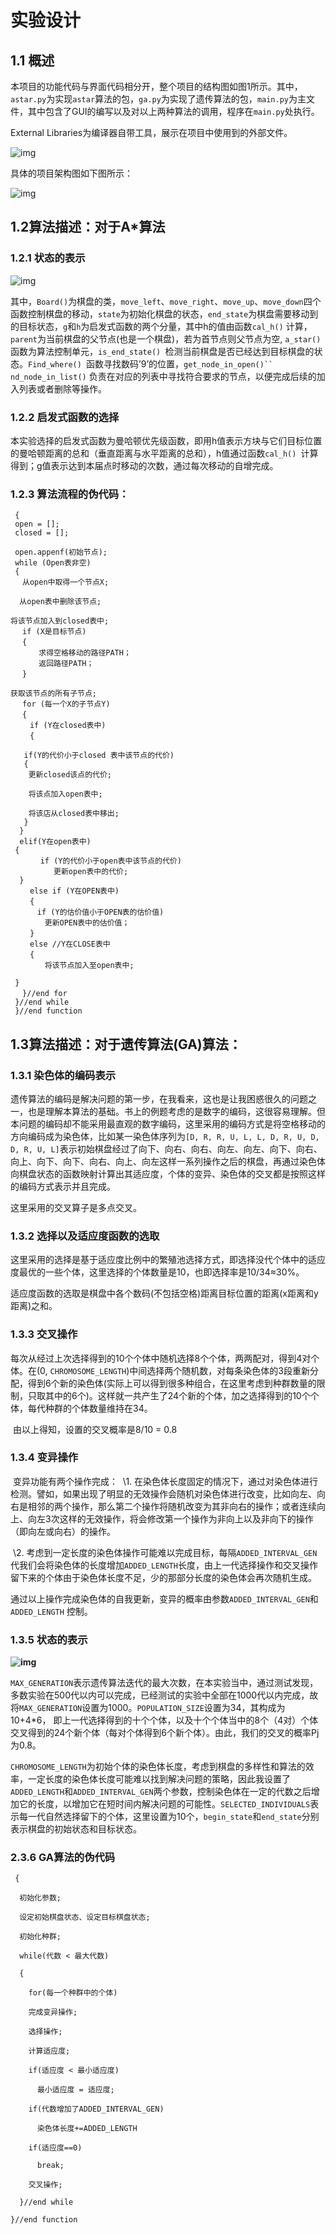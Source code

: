# 实验设计

## 1.1 概述

本项目的功能代码与界面代码相分开，整个项目的结构图如图1所示。其中，`astar.py`为实现`astar`算法的包，`ga.py`为实现了遗传算法的包，`main.py`为主文件，其中包含了GUI的编写以及对以上两种算法的调用，程序在`main.py`处执行。

External Libraries为编译器自带工具，展示在项目中使用到的外部文件。

 

![img](C:\Users\ASUS\Desktop\pytest\GA\8-puzzle-final-version\IMAGE\clip_image001.png)

具体的项目架构图如下图所示：

![img](C:\Users\ASUS\Desktop\pytest\GA\8-puzzle-final-version\IMAGE\clip_image003.jpg)



## 1.2算法描述：对于A*算法

### 1.2.1 状态的表示

![img](C:\Users\ASUS\Desktop\pytest\GA\8-puzzle-final-version\IMAGE\clip_image005.jpg)

​    其中，`Board()`为棋盘的类，`move_left`、`move_right`、`move_up`、`move_down`四个函数控制棋盘的移动，`state`为初始化棋盘的状态，`end_state`为棋盘需要移动到的目标状态，`g`和`h`为启发式函数的两个分量，其中h的值由函数`cal_h()` 计算，`parent`为当前棋盘的父节点(也是一个棋盘)，若为首节点则父节点为空, `a_star()`函数为算法控制单元，`is_end_state() `检测当前棋盘是否已经达到目标棋盘的状态。`Find_where() `函数寻找数码’9’的位置，`get_node_in_open()`` nd_node_in_list()` 负责在对应的列表中寻找符合要求的节点，以便完成后续的加入列表或者删除等操作。

### 1.2.2 启发式函数的选择

本实验选择的启发式函数为曼哈顿优先级函数，即用h值表示方块与它们目标位置的曼哈顿距离的总和（垂直距离与水平距离的总和），h值通过函数`cal_h() `计算得到；g值表示达到本届点时移动的次数，通过每次移动的自增完成。

### 1.2.3 算法流程的伪代码：

```a_star()
 {
 open = [];
 closed = [];

 open.appenf(初始节点);
 while (Open表非空)
 {
 　从open中取得一个节点X;

  从open表中删除该节点;

将该节点加入到closed表中;
 　if (X是目标节点)
 　{
 　　  求得空格移动的路径PATH；
 　　  返回路径PATH；
 　}

获取该节点的所有子节点;
 　for (每一个X的子节点Y)
 　{
 　　if (Y在closed表中)
 　　{

   if(Y的代价小于closed 表中该节点的代价)
   {
 	更新closed该点的代价;

 	将该点加入open表中;

 	将该店从closed表中移出;
   }
  }
  elif(Y在open表中)
 {
   　  if (Y的代价小于open表中该节点的代价)
 　　　　  更新open表中的代价;　　　
  }
 　　else if (Y在OPEN表中)
 　　{
 　　　if (Y的估价值小于OPEN表的估价值)
 　　　　更新OPEN表中的估价值；
 　　}
 　　else //Y在CLOSE表中
 　　{
 　　　　将该节点加入至open表中;

 }
 　}//end for
 }//end while
 }//end function
```



## 1.3算法描述：对于遗传算法(GA)算法：

 

### 1.3.1 染色体的编码表示

​    遗传算法的编码是解决问题的第一步，在我看来，这也是让我困惑很久的问题之一，也是理解本算法的基础。书上的例题考虑的是数字的编码，这很容易理解。但本问题的编码却不能采用最直观的数字编码，这里采用的编码方式是将空格移动的方向编码成为染色体，比如某一染色体序列为`[D, R, R, U, L, L, D, R, U, D, D, R, U, L]`表示初始棋盘经过了向下、向右、向右、向左、向左、向下、向右、向上、向下、向下、向右、向上、向左这样一系列操作之后的棋盘，再通过染色体向棋盘状态的函数映射计算出其适应度，个体的变异、染色体的交叉都是按照这样的编码方式表示并且完成。  

这里采用的交叉算子是多点交叉。

### 1.3.2 选择以及适应度函数的选取

​    这里采用的选择是基于适应度比例中的繁殖池选择方式，即选择没代个体中的适应度最优的一些个体，这里选择的个体数量是10，也即选择率是10/34≈30%。

   适应度函数的选取是棋盘中各个数码(不包括空格)距离目标位置的距离(x距离和y距离)之和。

### 1.3.3 交叉操作

​    每次从经过上次选择得到的10个个体中随机选择8个个体，两两配对，得到4对个体。在(0, `CHROMOSOME_LENGTH`)中间选择两个随机数，对每条染色体的3段重新分配，得到6个新的染色体(实际上可以得到很多种组合，在这里考虑到种群数量的限制，只取其中的6个)。这样就一共产生了24个新的个体，加之选择得到的10个个体，每代种群的个体数量维持在34。

​    由以上得知，设置的交叉概率是8/10 = 0.8

### 1.3.4 变异操作

​    变异功能有两个操作完成：
​    \1. 在染色体长度固定的情况下，通过对染色体进行检测。譬如，如果出现了明显的无效操作会随机对染色体进行改变，比如向左、向右是相邻的两个操作，那么第二个操作将随机改变为其非向右的操作；或者连续向上、向左3次这样的无效操作，将会修改第一个操作为非向上以及非向下的操作（即向左或向右）的操作。

​    \2. 考虑到一定长度的染色体操作可能难以完成目标，每隔`ADDED_INTERVAL_GEN`代我们会将染色体的长度增加`ADDED_LENGTH`长度，由上一代选择操作和交叉操作留下来的个体由于染色体长度不足，少的那部分长度的染色体会再次随机生成。

​    通过以上操作完成染色体的自我更新，变异的概率由参数`ADDED_INTERVAL_GEN`和`ADDED_LENGTH` 控制。

 

### 1.3.5 状态的表示

**![img](C:\Users\ASUS\Desktop\pytest\GA\8-puzzle-final-version\IMAGE\clip_image007.jpg)**

   `MAX_GENERATION`表示遗传算法迭代的最大次数，在本实验当中，通过测试发现，多数实验在500代以内可以完成，已经测试的实验中全部在1000代以内完成，故将`MAX_GENERATION`设置为1000。`POPULATION_SIZE`设置为34，其构成为10+4*6， 即上一代选择得到的十个个体，以及十个个体当中的8个（4对）个体交叉得到的24个新个体（每对个体得到6个新个体）。由此，我们的交叉的概率Pj为0.8。

`CHROMOSOME_LENGTH`为初始个体的染色体长度，考虑到棋盘的多样性和算法的效率，一定长度的染色体长度可能难以找到解决问题的策略，因此我设置了`ADDED_LENGTH`和`ADDED_INTERVAL_GEN`两个参数，控制染色体在一定的代数之后增加它的长度，以增加它在短时间内解决问题的可能性。`SELECTED_INDIVIDUALS`表示每一代自然选择留下的个体，这里设置为10个，`begin_state`和`end_state`分别表示棋盘的初始状态和目标状态。

### 2.3.6 GA算法的伪代码

```GA()
 {

  初始化参数;

  设定初始棋盘状态、设定目标棋盘状态;

  初始化种群;

  while(代数 < 最大代数)

  {

    for(每一个种群中的个体)

    完成变异操作;

    选择操作;

    计算适应度;

    if(适应度 < 最小适应度)

      最小适应度 = 适应度;

    if(代数增加了ADDED_INTERVAL_GEN)

      染色体长度+=ADDED_LENGTH

    if(适应度==0)

      break;

    交叉操作;

  }//end while

}//end function
```


